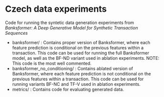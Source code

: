# Czech data experiments

Code for running the syntetic data generation experiments from *Banksformer: A Deep Generative Model for Synthetic Transaction Sequences* 

- banksformer/ : Contains proper version of Banksformer, where each feature prediction is conditional on the previous features within a transaction. This code can be used for running the full Banksformer model, as well as the BF-ND variant used in ablation experiments. NOTE: This code is the most well commented.
- banksformer_no_conditioning/ : Contains ablated version of Banksformer, where each feature prediction is not conditional on the previous features within a transaction. This code can be used for running variants BF-NC and TF-V used in ablation experiments.
- metrics/ : Contains code for evaluating generated data. 
